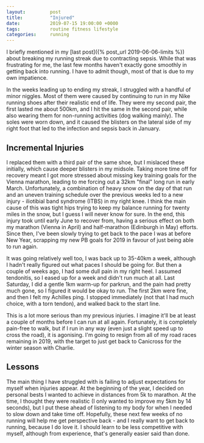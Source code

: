 ```yaml
---
layout:         post
title:          "Injured"
date:           2019-07-15 19:00:00 +0000
tags:           routine fitness lifestyle
categories:     running
---
```


I briefly mentioned in my [last post]({% post_url 2019-06-06-limits %}) about breaking my running streak due to contracting sepsis. While that was frustrating for me, the last few months haven't exactly gone smoothly in getting back into running. I have to admit though, most of that is due to my own impatience.

<!-- Read More -->

In the weeks leading up to ending my streak, I struggled with a handful of minor niggles. Most of them were caused by continuing to run in my Nike running shoes after their realistic end of life. They were my second pair, the first lasted me about 500km, and I hit the same in the second pair, while also wearing them for non-running activities (dog walking mainly). The soles were worn down, and it caused the blisters on the lateral side of my right foot that led to the infection and sepsis back in January.

## Incremental Injuries

I replaced them with a third pair of the same shoe, but I mislaced these initially, which cause deeper blisters  in my midsole. Taking more time off for recovery meant I got more stressed about missing key training goals for the Vienna marathon, leading to me forcing out a 32km "final" long run in early March. Unfortunately, a combination of heavy snow on the day of that run and an uneven training schedule over the previous weeks led to a new injury - iliotibial band syndrome (ITBS) in my right knee. I think the main cause of this was tight hips trying to keep my balance running for twenty miles in the snow, but I guess I will never know for sure. In the end, this injury took until early June to recover from, having a serious effect on both my marathon (Vienna in April) and half-marathon (Edinburgh in May) efforts. Since then, I've been slowly trying to get back to the pace I was at before New Year, scrapping my new PB goals for 2019 in favour of just being able to run again.

It was going relatively well too, I was back up to 35-40km a week, although I hadn't really figured out what paces I should be going for. But then a couple of weeks ago, I had some dull pain in my right heel. I assumed tendonitis, so I eased up for a week and didn't run much at all. Last Saturday, I did a gentle 1km warm-up for parkrun, and the pain had pretty much gone, so I figured it would be okay to run. The first 2km were fine, and then I felt my Achilles ping. I stopped immediately (not that I had much choice, with a torn tendon), and walked back to the start line.

This is a lot more serious than my previous injuries. I imagine it'll be at least a couple of months before I can run at all again. Fortunately, it is completely pain-free to walk, but if I run in any way (even just a slight speed up to cross the road), it is agonising. I'm going to resign from all of my road races remaining in 2019, with the target to just get back to Canicross for the winter season with Charlie.

## Lessons

The main thing I have struggled with is failing to adjust expectations for myself when injuries appear. At the beginning of the year, I decided on personal bests I wanted to achieve in distances from 5k to marathon. At the time, I thought they were realistic (I only wanted to improve my 5km by 14 seconds), but I put these ahead of listening to my body for when I needed to slow down and take time off. Hopefully, these next few weeks of no running will help me get perspective back - and I really want to get back to running, because I do love it. I should learn to be less competitive with myself, although from experience, that's generally easier said than done.